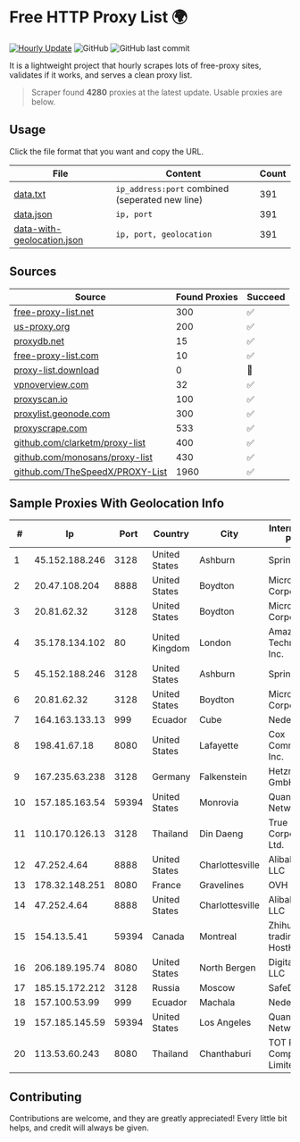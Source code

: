 
# Free HTTP Proxy List 🌍

[![Hourly Update](https://github.com/mertguvencli/http-proxy-list/actions/workflows/main.yml/badge.svg?branch=main)](https://github.com/mertguvencli/http-proxy-list/actions/workflows/main.yml)
![GitHub](https://img.shields.io/github/license/mertguvencli/http-proxy-list)
![GitHub last commit](https://img.shields.io/github/last-commit/mertguvencli/http-proxy-list)

It is a lightweight project that hourly scrapes lots of free-proxy sites, validates if it works, and serves a clean proxy list.


> Scraper found **4280** proxies at the latest update. Usable proxies are below.

## Usage

Click the file format that you want and copy the URL.


|File|Content|Count|
|----|-------|-----|
|[data.txt](https://raw.githubusercontent.com/mertguvencli/http-proxy-list/main/proxy-list/data.txt)|`ip_address:port` combined (seperated new line)|391|
|[data.json](https://raw.githubusercontent.com/mertguvencli/http-proxy-list/main/proxy-list/data.json)|`ip, port`|391|
|[data-with-geolocation.json](https://raw.githubusercontent.com/mertguvencli/http-proxy-list/main/proxy-list/data-with-geolocation.json)|`ip, port, geolocation`|391|

## Sources

|Source|Found Proxies|Succeed|
|------|-------------|-------|
|[free-proxy-list.net](https://free-proxy-list.net)|300|✅|
|[us-proxy.org](https://www.us-proxy.org)|200|✅|
|[proxydb.net](http://proxydb.net)|15|✅|
|[free-proxy-list.com](https://free-proxy-list.com/?page=&port=&type%5B%5D=http&type%5B%5D=https&up_time=0&search=Search)|10|✅|
|[proxy-list.download](https://www.proxy-list.download/HTTP)|0|🚫|
|[vpnoverview.com](https://vpnoverview.com/privacy/anonymous-browsing/free-proxy-servers)|32|✅|
|[proxyscan.io](https://www.proxyscan.io)|100|✅|
|[proxylist.geonode.com](https://proxylist.geonode.com/api/proxy-list?limit=300&page=1&sort_by=lastChecked&sort_type=desc&protocols=http,https)|300|✅|
|[proxyscrape.com](https://api.proxyscrape.com/v2/?request=displayproxies&protocol=http&timeout=10000&country=all&ssl=all&anonymity=all)|533|✅|
|[github.com/clarketm/proxy-list](https://raw.githubusercontent.com/clarketm/proxy-list/master/proxy-list-raw.txt)|400|✅|
|[github.com/monosans/proxy-list](https://raw.githubusercontent.com/monosans/proxy-list/main/proxies/http.txt)|430|✅|
|[github.com/TheSpeedX/PROXY-List](https://raw.githubusercontent.com/TheSpeedX/PROXY-List/master/http.txt)|1960|✅|


## Sample Proxies With Geolocation Info

|#|Ip|Port|Country|City|Internet Service Provider|
|-|--|----|-------|----|-------------------------|
|1|45.152.188.246|3128|United States|Ashburn|Sprint|
|2|20.47.108.204|8888|United States|Boydton|Microsoft Corporation|
|3|20.81.62.32|3128|United States|Boydton|Microsoft Corporation|
|4|35.178.134.102|80|United Kingdom|London|Amazon Technologies Inc.|
|5|45.152.188.246|3128|United States|Ashburn|Sprint|
|6|20.81.62.32|3128|United States|Boydton|Microsoft Corporation|
|7|164.163.133.13|999|Ecuador|Cube|Nedetel S.A.|
|8|198.41.67.18|8080|United States|Lafayette|Cox Communications Inc.|
|9|167.235.63.238|3128|Germany|Falkenstein|Hetzner Online GmbH|
|10|157.185.163.54|59394|United States|Monrovia|Quantil Networks Inc|
|11|110.170.126.13|3128|Thailand|Din Daeng|True Internet Corporation CO. Ltd.|
|12|47.252.4.64|8888|United States|Charlottesville|Alibaba.com LLC|
|13|178.32.148.251|8080|France|Gravelines|OVH SAS|
|14|47.252.4.64|8888|United States|Charlottesville|Alibaba.com LLC|
|15|154.13.5.41|59394|Canada|Montreal|Zhihua Lu trading as HostHub|
|16|206.189.195.74|8080|United States|North Bergen|DigitalOcean, LLC|
|17|185.15.172.212|3128|Russia|Moscow|SafeData LLC|
|18|157.100.53.99|999|Ecuador|Machala|Nedetel S.A.|
|19|157.185.145.59|59394|United States|Los Angeles|Quantil Networks Inc|
|20|113.53.60.243|8080|Thailand|Chanthaburi|TOT Public Company Limited|



## Contributing

Contributions are welcome, and they are greatly appreciated! Every
little bit helps, and credit will always be given.

